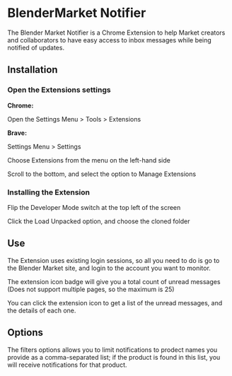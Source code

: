 # BlenderMarket Notifier

The Blender Market Notifier is a Chrome Extension to help Market creators and collaborators to have easy access to inbox messages while being notified of updates.

## Installation

### Open the Extensions settings

**Chrome:**

Open the Settings Menu > Tools > Extensions

**Brave:**

Settings Menu > Settings

Choose Extensions from the menu on the left-hand side

Scroll to the bottom, and select the option to Manage Extensions

### Installing the Extension

Flip the Developer Mode switch at the top left of the screen

Click the Load Unpacked option, and choose the cloned folder


## Use

The Extension uses existing login sessions, so all you need to do is go to the Blender Market site, and login to the account you want to monitor. 

The extension icon badge will give you a total count of unread messages (Does not support multiple pages, so the maximum is 25)

You can click the extension icon to get a list of the unread messages, and the details of each one.

## Options

The filters options allows you to limit notifications to prodect names you provide as a comma-separated list; if the product is found in this list, you will receive notifications for that product.
